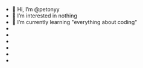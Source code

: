 - 👋 Hi, I’m @petonyy
- 👀 I’m interested in nothing
- 🌱 I’m currently learning "everything about coding"
-
-
-
-
-
-
